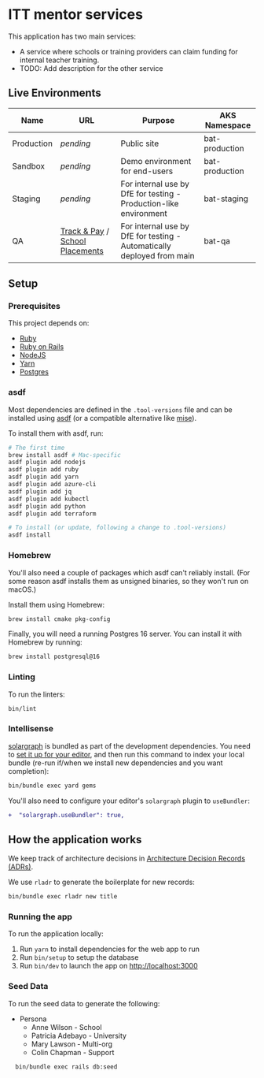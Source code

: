 # ITT mentor services

This application has two main services:

- A service where schools or training providers can claim funding for internal teacher training.
- TODO: Add description for the other service

## Live Environments

| Name       | URL | Purpose | AKS Namespace |
| ---------- | --- | ------- | ------------- |
| Production | *pending* | Public site | bat-production |
| Sandbox    | *pending* | Demo environment for end-users | bat-production |
| Staging    | *pending* | For internal use by DfE for testing - Production-like environment | bat-staging |
| QA         | [Track & Pay](https://track-and-pay-qa.test.teacherservices.cloud) / [School Placements](https://manage-school-placements-qa.test.teacherservices.cloud) | For internal use by DfE for testing - Automatically deployed from main | bat-qa |

## Setup

### Prerequisites

This project depends on:

- [Ruby](https://www.ruby-lang.org/)
- [Ruby on Rails](https://rubyonrails.org/)
- [NodeJS](https://nodejs.org/)
- [Yarn](https://yarnpkg.com/)
- [Postgres](https://www.postgresql.org/)

### asdf

Most dependencies are defined in the `.tool-versions` file and can be installed using [asdf](https://asdf-vm.com/) (or a compatible alternative like [mise](https://mise.jdx.dev/)).

To install them with asdf, run:

```sh
# The first time
brew install asdf # Mac-specific
asdf plugin add nodejs
asdf plugin add ruby
asdf plugin add yarn
asdf plugin add azure-cli
asdf plugin add jq
asdf plugin add kubectl
asdf plugin add python
asdf plugin add terraform

# To install (or update, following a change to .tool-versions)
asdf install
```

### Homebrew

You'll also need a couple of packages which asdf can't reliably install. (For some reason asdf installs them as unsigned binaries, so they won't run on macOS.)

Install them using Homebrew:

```sh
brew install cmake pkg-config
```

Finally, you will need a running Postgres 16 server. You can install it with Homebrew by running:

```sh
brew install postgresql@16
```

### Linting

To run the linters:

```bash
bin/lint
```

### Intellisense

[solargraph](https://github.com/castwide/solargraph) is bundled as part of the
development dependencies. You need to [set it up for your
editor](https://github.com/castwide/solargraph#using-solargraph), and then run
this command to index your local bundle (re-run if/when we install new
dependencies and you want completion):

```sh
bin/bundle exec yard gems
```

You'll also need to configure your editor's `solargraph` plugin to
`useBundler`:

```diff
+  "solargraph.useBundler": true,
```

## How the application works

We keep track of architecture decisions in [Architecture Decision Records
(ADRs)](/adr/).

We use `rladr` to generate the boilerplate for new records:

```bash
bin/bundle exec rladr new title
```

### Running the app

To run the application locally:

1. Run `yarn` to install dependencies for the web app to run
2. Run `bin/setup` to setup the database
3. Run `bin/dev` to launch the app on <http://localhost:3000>

### Seed Data

To run the seed data to generate the following:

- Persona
  - Anne Wilson - School
  - Patricia Adebayo - University
  - Mary Lawson - Multi-org
  - Colin Chapman - Support

```bash
  bin/bundle exec rails db:seed
```
